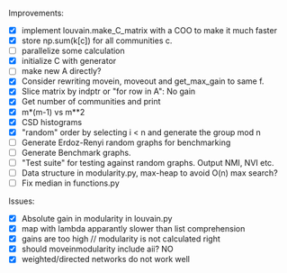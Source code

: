 Improvements:
- [x] implement louvain.make_C_matrix with a COO to make it much faster
- [x] store np.sum(k[c]) for all communities c.
- [ ] parallelize some calculation
- [x] initialize C with generator
- [ ] make new A directly?
- [x] Consider rewriting movein, moveout and get_max_gain to same f.
- [x] Slice matrix by indptr or "for row in A": No gain
- [x] Get number of communities and print
- [x] m*(m-1) vs m**2
- [x] CSD histograms
- [x] "random" order by selecting i < n and generate the group mod n
- [ ] Generate Erdoz-Renyi random graphs for benchmarking
- [ ] Generate Benchmark graphs.
- [ ] "Test suite" for testing against random graphs. Output NMI, NVI etc.
- [ ] Data structure in modularity.py, max-heap to avoid O(n) max search?
- [ ] Fix median in functions.py

Issues:
- [x] Absolute gain in modularity in louvain.py
- [x] map with lambda apparantly slower than list comprehension
- [x] gains are too high // modularity is not calculated right
- [x] should moveinmodularity include aii? NO
- [x] weighted/directed networks do not work well